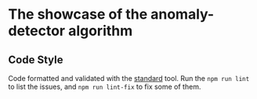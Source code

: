 # The showcase of the anomaly-detector algorithm

## Code Style

Code formatted and validated with the [standard](https://standardjs.com/) tool. Run the `npm run lint` to list the issues, and `npm run lint-fix` to fix some of them.
